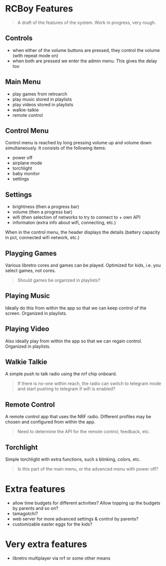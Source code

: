 # RCBoy Features

> A draft of the features of the system. Work in progress, very rough. 

## Controls

- when either of the volume buttons are pressed, they control the volume (with repeat mode on)
- when both are pressed we enter the admin menu. This gives the delay too

## Main Menu

- play games from retroarch
- play music stored in playlists
- play videos stored in playlists
- walkie-talkie
- remote control

## Control Menu

Control menu is reached by long pressing volume up and volume down simultaneously. It consists of the following items:

- power off
- airplane mode
- torchlight
- baby monitor
- settings

## Settings

- brightness (then a progress bar) 
- volume (then a progress bar)
- wifi (then selection of networks to try to connect to + own AP)
- informaton (extra info about wifi, connecting, etc.)

When in the control menu, the header displays the details (battery capacity in pct, connected wifi network, etc.)

## Playging Games

Various libretro cores and games can be played. Optimized for kids, i.e. you select games, not cores. 

> Should games be organized in playlists?

## Playing Music

Ideally do this from within the app so that we can keep control of the screen. Organized in playlists. 

## Playing Video

Also ideally play from within the app so that we can regain control. Organized in playlists. 

## Walkie Talkie

A simple push to talk radio using the nrf chip onboard.

> If there is no-one within reach, the radio can switch to telegram mode and start pushing to telegram if wifi is enabled?

## Remote Control

A remote control app that uses the NRF radio. Different profiles may be chosen and configured from within the app. 

> Need to determine the API for the remote control, feedback, etc. 

## Torchlight

Simple torchlight with extra functions, such s blinking, colors, etc. 

> Is this part of the main menu, or the advanced menu with power off? 

# Extra features

- allow time budgets for different activities? Allow topping up the budgets by parents and so on? 
- tamagotchi? 
- web server for more advanced settings & control by parents? 
- customizable easter eggs for the kids? 

# Very extra features

- libretro multiplayer via nrf or some other means

